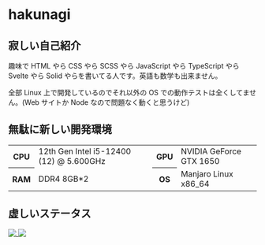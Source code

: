 # hakunagi

## 寂しい自己紹介

趣味で HTML やら CSS やら SCSS やら JavaScript やら TypeScript やら Svelte やら Solid やらを書いてる人です。英語も数学も出来ません。

全部 Linux 上で開発しているのでそれ以外の OS での動作テストは全くしてません。(Web サイトか Node なので問題なく動くと思うけど)

## 無駄に新しい開発環境

<table>
  <tr>
    <th>CPU</th>
    <td>12th Gen Intel i5-12400 (12) @ 5.600GHz</td>
    <th>GPU</th>
    <td>NVIDIA GeForce GTX 1650</td>
  </tr>
  <tr>
    <th>RAM</th>
    <td>DDR4 8GB*2</td>
    <th>OS</th>
    <td>Manjaro Linux x86_64</td>
  </tr>
</table>

## 虚しいステータス

<div>
  <a href="https://github.com/hakunagi">
    <img align="top" src="https://github-readme-stats.vercel.app/api?username=souhait0614&show_icons=true&include_all_commits=true&hide=contribs&title_color=8D7AE6&icon_color=8D7AE6&text_color=8D7AE6&bg_color=8D7AE61f&border_color=8D7AE6&locale=ja"/>
  </a>
  <a href="https://github.com/hakunagi?tab=repositories">
    <img align="top" src="https://github-readme-stats.vercel.app/api/top-langs/?username=souhait0614&layout=compact&title_color=8D7AE6&icon_color=8D7AE6&text_color=8D7AE6&bg_color=8D7AE61f&border_color=8D7AE6&locale=ja"/>
  </a>
</div>
